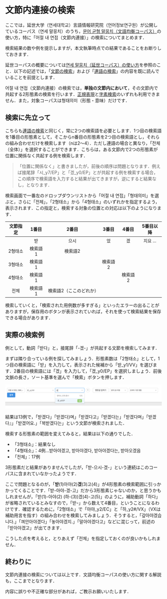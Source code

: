 # 文節内連接の検索

ここでは，延世大学（연세대학교）言語情報研究院（언어정보연구원）が公開しているコーパス（연세 말뭉치）のうち，[문어 균형 말뭉치（文語均衡コーパス）](https://ilis.yonsei.ac.kr/corpus/#/search/WR)の使い方，特に「어절 내 연접（文節内連接）」の検索についてまとめます．

検索結果の数や例を提示しますが，本文執筆時点での結果であることをお断りしておきます．

延世コーパスの概要については[연세 말뭉치（延世コーパス）の使い方](overview_yonsei)を参照のこと．以下の記述では，「[文節の検索](written_1)」および「[連語の検索](written_2)」の内容を既に読んでいることを前提とします．

어절 내 연접（文節内連接）の検索では，**単独の文節内において**，その文節内で共起する2形態素の検索を行います．[正規表現](written_1#正規表現の活用)と[字素検索](written_1#「字素検索」の活用)のいずれも利用できません．また，対象コーパスは형태의미（形態・意味）だけです．

## 検索に先立って

こちらも[連語の検索](written_2)と同じく，常に2つの検索語を必要とします．1つ目の検索語を1番目の形態素として，そこからn番目の形態素を2つ目の検索語とし，それらの組み合わせだけを検索します（nは2～4）．ただし連語の場合と異なり，「전체（全体）」を選択することができます．こちらは，ある文節内で2つの形態素が位置に関係なく共起する例を検索します．

> 「位置に関係なく」と書きましたが，前後の順序は問題となります．例えば接尾辞「시_y7/EP」と「겠_y0/EP」とが共起する例を検索する場合，この順序で検索語を入力すると結果が出てきますが，逆にすると結果なし，となります．

検索画面で一番左のドロップダウンリストから「어절 내 연접」「형태의미」を選ぶと，さらに「전체」，「2형태소」から「4형태소」のいずれかを指定するよう，表示されます．この指定と，検索する対象の位置との対応は以下のようになります．

|  文節指定  |   1番目   |   2番目  |   3番目   |   4番目   |   5番目以降   |
|:-------:|:-------:|:---------:|:-------:|:-------:|:-------:|
|   | 받 | 으시 | 었 | 겠 | 지요 ... |
| 2형태소     | 検索語1     | 検索語2|    |    |    |
| 3형태소     | 検索語1    |           |検索語2 |     |   |
| 4형태소     | 検索語1    |           |   | 検索語2    |   |
| 전체     | 検索語1    |検索語2（ここのどれか）   ||||

検索していくと，「検索された用例数が多すぎる」といったエラーの出ることがありますが，保存用のボタンが表示されていれば，それを使って検索結果を保存できる場合があります．

## 実際の検索例

例として，動詞「받다」と，接尾辞「-겠-」が共起する文節を検索してみます．

まずは隣り合っている例を探してみましょう．形態素数は「2형태소」として，1つ目の検索語に「받」を入力して，表示された候補から「받_y1/VV」を選びます．2番目の検索語には「겠」を入力して，「겠_y0/EP」を選択しましょう．前後文脈の長さ，ソート基準を選んで「検索」ボタンを押します．

![morph_serial](../img/yonsei_morph_example_1.png)

結果は13例で，「받겠다」「받겠다}며」「받겠다고」「받겠다는」「받겠다며」「받겠다』」「받겠어요.」「복받겠다는」という文節が検索されました．

検索する形態素の範囲を変えてみると，結果は以下の通りでした．

  - 「3형태소」：結果なし
  - 「4형태소」：4例…받아야겠고, 받아야겠다, 받아야겠다는, 받아오겠음
  - 「전체」：17例

3形態素だと結果がありませんでしたが，「받-으시-겠-」という連続はこのコーパスに含まれていなかったようです．

ここで問題となるのが，「**받**(1)아야(2)**겠**(3)고(4)」が4形態素の検索範囲に引っかかってくることです．「받-아야-겠-고」だから3形態素じゃないのか，と思うかもしれませんが，「받(1)-아야(2) (하-(3))겠(4)-고(5)」のように，補助動詞「하다」が省略されているとみなすので，「받ｰ」から数えて4番目，ということになるわけです．確認するために，「2형태소」で「아야_y2/EC」と「하_y2#/VX」（VXは補助用言を指す）の組み合わせを検索してみましょう．そうすると，「갚아야겠습니다.」「껴안아야겠다」「놓아야겠지.」「말아야겠다고」などに混じって，前述の「받아야겠고」が出てきます．

こうした点を考えると，とりあえず「전체」を指定しておくのが良いかもしれません．

## 終わりに

文節内連接の検索については以上です．文語均衡コーパスの使い方に関する解説も，ここまでとなります．

内容に誤りや不正確な部分があれば，ご教示お願いいたします．
